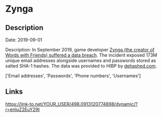 # Zynga

## Description

Date: 2019-09-01

Description:
In September 2019, game developer <a href="https://www.cnet.com/news/words-with-friends-hack-reportedly-exposes-data-of-more-than-200m-players/" target="_blank" rel="noopener">Zynga (the creator of Words with Friends) suffered a data breach</a>. The incident exposed 173M unique email addresses alongside usernames and passwords stored as salted SHA-1 hashes. The data was provided to HIBP by <a href="https://dehashed.com/" target="_blank" rel="noopener">dehashed.com</a>.


['Email addresses', 'Passwords', 'Phone numbers', 'Usernames']

## Links

https://link-to.net/YOUR_USER/498.0913120774898/dynamic/?r=enluZ2EuY29t